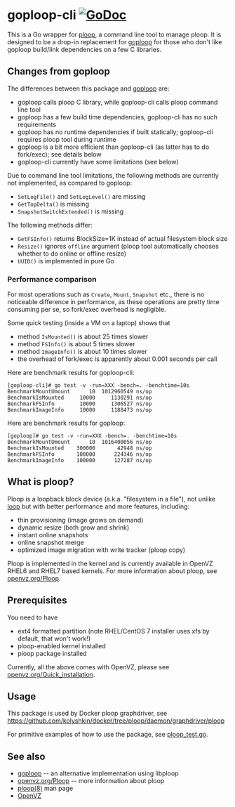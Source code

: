 # goploop-cli [![GoDoc](https://godoc.org/github.com/kolyshkin/goploop-cli?status.png)](https://godoc.org/github.com/kolyshkin/goploop-cli)

This is a Go wrapper for [ploop](https://github.com/kolyshkin/ploop),
a command line tool to manage ploop. It is designed to be a drop-in
replacement for [goploop](https://github.com/kolyshkin/goploop) for
those who don't like goploop build/link dependencies on a few C libraries.

## Changes from goploop

The differences between this package and [goploop](https://github.com/kolyshkin/goploop)
are:

* goploop calls ploop C library, while goploop-cli calls ploop command line tool
* goploop has a few build time dependencies, goploop-cli has no such requirements
* goploop has no runtime dependencies if built statically; goploop-cli requires ploop tool during runtime
* goploop is a bit more efficient than goploop-cli (as latter has to do fork/exec); see details below
* goploop-cli currently have some limitations (see below)

Due to command line tool limitations, the following methods are currently not implemented, as compared to goploop:
* ``SetLogFile()`` and ``SetLogLevel()`` are missing
* ``GetTopDelta()`` is missing
* ``SnapshotSwitchExtended()`` is missing

The following methods differ:
* ``GetFSInfo()`` returns BlockSize=1K instead of actual filesystem block size
* ``Resize()`` ignores ``offline`` argument (ploop tool automatically chooses whether to do online or offline resize)
* ``UUID()`` is implemented in pure Go

### Performance comparison

For most operations such as ``Create``, ``Mount``, ``Snapshot`` etc., there is no noticeable difference in performance, as these operations are pretty time consuming per se, so fork/exec overhead is negligible.

Some quick testing (inside a VM on a laptop) shows that
* method ``IsMounted()`` is about 25 times slower
* method ``FSInfo()`` is about 5 times slower
* method ``ImageInfo()`` is about 10 times slower
* the overhead of fork/exec is apparently about 0.001 seconds per call

Here are benchmark results for goploop-cli:
```
[goploop-cli]# go test -v -run=XXX -bench=. -benchtime=10s
BenchmarkMountUmount      10  1012960549 ns/op
BenchmarkIsMounted     10000     1130291 ns/op
BenchmarkFSInfo        10000     1306527 ns/op
BenchmarkImageInfo     10000     1188473 ns/op
```
Here are benchmark results for goploop:
```
[goploop]# go test -v -run=XXX -bench=. -benchtime=10s
BenchmarkMountUmount      10  1016400056 ns/op
BenchmarkIsMounted    300000       42948 ns/op
BenchmarkFSInfo       100000      224346 ns/op
BenchmarkImageInfo    100000      127287 ns/op
```
## What is ploop?

Ploop is a loopback block device (a.k.a. "filesystem in a file"),
not unlike [loop](https://en.wikipedia.org/wiki/Loop_device)
but with better performance and more features, including:

* thin provisioning (image grows on demand)
* dynamic resize (both grow and shrink)
* instant online snapshots
* online snapshot merge
* optimized image migration with write tracker (ploop copy)

Ploop is implemented in the kernel and is currently available
in OpenVZ RHEL6 and RHEL7 based kernels. For more information
about ploop, see [openvz.org/Ploop](https://openvz.org/Ploop).

## Prerequisites

You need to have
* ext4 formatted partition (note RHEL/CentOS 7 installer uses xfs by default, that won't work!)
* ploop-enabled kernel installed
* ploop package installed

Currently, all the above comes with OpenVZ, please see [openvz.org/Quick_installation](https://openvz.org/Quick_installation).

## Usage

This package is used by Docker ploop graphdriver, see https://github.com/kolyshkin/docker/tree/ploop/daemon/graphdriver/ploop

For primitive examples of how to use the package, see [ploop_test.go](ploop_test.go).

## See also

* [goploop](https://github.com/kolyshkin/goploop) -- an alternative implementation using libploop
* [openvz.org/Ploop](https://openvz.org/Ploop) -- more information about ploop
* [ploop(8)](https://openvz.org/Man/ploop.8) man page
* [OpenVZ](https://openvz.org)
